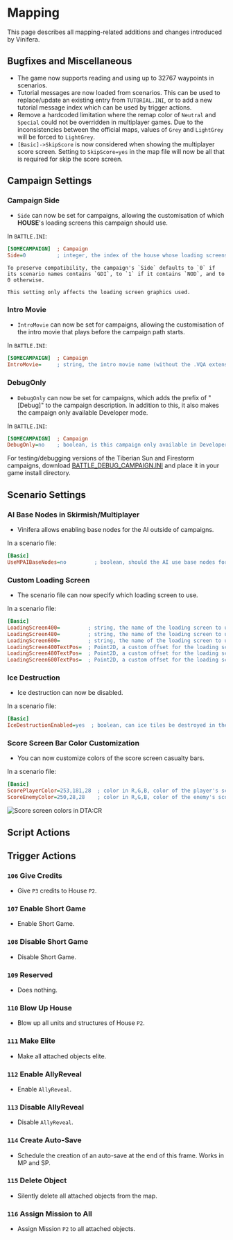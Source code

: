 # Mapping

This page describes all mapping-related additions and changes introduced by Vinifera.

## Bugfixes and Miscellaneous

- The game now supports reading and using up to 32767 waypoints in scenarios.
- Tutorial messages are now loaded from scenarios. This can be used to replace/update an existing entry from `TUTORIAL.INI`, or to add a new tutorial message index which can be used by trigger actions.
- Remove a hardcoded limitation where the remap color of `Neutral` and `Special` could not be overridden in multiplayer games. Due to the inconsistencies between the official maps, values of `Grey` and `LightGrey` will be forced to `LightGrey`.
- `[Basic]->SkipScore` is now considered when showing the multiplayer score screen. Setting to `SkipScore=yes` in the map file will now be all that is required for skip the score screen.

## Campaign Settings

### Campaign Side

- `Side` can now be set for campaigns, allowing the customisation of which **HOUSE**'s loading screens this campaign should use.

In `BATTLE.INI`:
```ini
[SOMECAMPAIGN]  ; Campaign
Side=0          ; integer, the index of the house whose loading screens will be used for this campaign.
```

```{note}
To preserve compatibility, the campaign's `Side` defaults to `0` if its scenario names contains `GDI`, to `1` if it contains `NOD`, and to 0 otherwise.
```

```{note}
This setting only affects the loading screen graphics used.
```

### Intro Movie

- `IntroMovie` can now be set for campaigns, allowing the customisation of the intro movie that plays before the campaign path starts.

In `BATTLE.INI`:
```ini
[SOMECAMPAIGN]  ; Campaign
IntroMovie=     ; string, the intro movie name (without the .VQA extension) to play at the start of the campaign.
```

### DebugOnly

- `DebugOnly` can now be set for campaigns, which adds the prefix of "[Debug]" to the campaign description. In addition to this, it also makes the campaign only available Developer mode.

In `BATTLE.INI`:
```ini
[SOMECAMPAIGN]  ; Campaign
DebugOnly=no    ; boolean, is this campaign only available in Developer mode?
```
For testing/debugging versions of the Tiberian Sun and Firestorm campaigns, download [BATTLE_DEBUG_CAMPAIGN.INI](https://github.com/Vinifera-Developers/Vinifera-Files/blob/master/files/BATTLE_DEBUG_CAMPAIGN.INI) and place it in your game install directory.

## Scenario Settings

### AI Base Nodes in Skirmish/Multiplayer

- Vinifera allows enabling base nodes for the AI outside of campaigns.

In a scenario file:
```ini
[Basic]
UseMPAIBaseNodes=no         ; boolean, should the AI use base nodes for base construction, like in campaign?
```

### Custom Loading Screen

- The scenario file can now specify which loading screen to use.

In a scenario file:
```ini
[Basic]
LoadingScreen400=         ; string, the name of the loading screen to use with this resolution.
LoadingScreen480=         ; string, the name of the loading screen to use with this resolution.
LoadingScreen600=         ; string, the name of the loading screen to use with this resolution.
LoadingScreen400TextPos=  ; Point2D, a custom offset for the loading screen text and bars. 
LoadingScreen480TextPos=  ; Point2D, a custom offset for the loading screen text and bars. 
LoadingScreen600TextPos=  ; Point2D, a custom offset for the loading screen text and bars. 
```

### Ice Destruction

- Ice destruction can now be disabled.

In a scenario file:
```ini
[Basic]
IceDestructionEnabled=yes  ; boolean, can ice tiles be destroyed in the scenario?
```

### Score Screen Bar Color Customization

- You can now customize colors of the score screen casualty bars.

In a scenario file:
```ini
[Basic]
ScorePlayerColor=253,181,28  ; color in R,G,B, color of the player's score bars
ScoreEnemyColor=250,28,28    ; color in R,G,B, color of the enemy's score bars
```

![Score screen colors in DTA:CR](https://github.com/user-attachments/assets/bc901430-abfc-4b8e-9648-107d07b7eafe)

## Script Actions

## Trigger Actions

### `106` Give Credits

- Give `P3` credits to House `P2`.

### `107` Enable Short Game

- Enable Short Game.

### `108` Disable Short Game

- Disable Short Game.

### `109` Reserved

- Does nothing.

### `110` Blow Up House

- Blow up all units and structures of House `P2`.

### `111` Make Elite

- Make all attached objects elite.

### `112` Enable AllyReveal

- Enable `AllyReveal`.

### `113` Disable AllyReveal

- Disable `AllyReveal`.

### `114` Create Auto-Save

- Schedule the creation of an auto-save at the end of this frame. Works in MP and SP.

### `115` Delete Object

- Silently delete all attached objects from the map.

### `116` Assign Mission to All

- Assign Mission `P2` to all attached objects.
